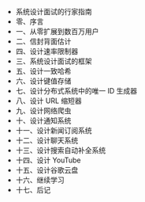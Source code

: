+   系统设计面试的行家指南
+   零、序言
+   一、从零扩展到数百万用户
+   二、信封背面估计
+   四、设计速率限制器
+   三、系统设计面试的框架
+   五、设计一致哈希
+   六、设计键值存储
+   七、设计分布式系统中的唯一 ID 生成器
+   八、设计 URL 缩短器
+   九、设计网络爬虫
+   十、设计通知系统
+   十一、设计新闻订阅系统
+   十二、设计聊天系统
+   十三、设计搜索自动补全系统
+   十四、设计 YouTube
+   十五、设计谷歌云盘
+   十六、继续学习
+   十七、后记
